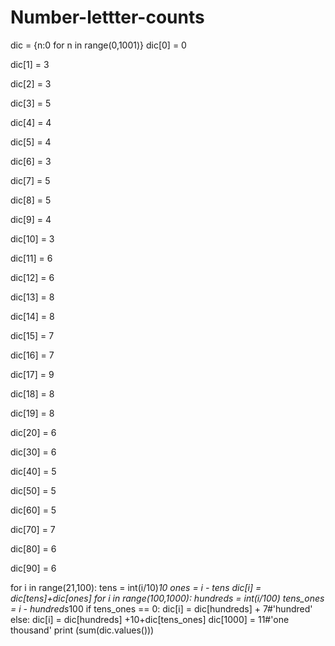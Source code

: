 # Number-lettter-counts


dic = {n:0 for n in range(0,1001)}
dic[0] = 0

dic[1] = 3

dic[2] = 3

dic[3] = 5

dic[4] = 4

dic[5] = 4

dic[6] = 3

dic[7] = 5

dic[8] = 5

dic[9] = 4

dic[10] = 3

dic[11] = 6

dic[12] = 6

dic[13] = 8

dic[14] = 8

dic[15] = 7

dic[16] = 7

dic[17] = 9

dic[18] = 8

dic[19] = 8

dic[20] = 6

dic[30] = 6

dic[40] = 5

dic[50] = 5

dic[60] = 5

dic[70] = 7

dic[80] = 6

dic[90] = 6

for i in range(21,100):
	tens = int(i/10)*10
	ones = i - tens
	dic[i]  = dic[tens]+dic[ones]
for i in range(100,1000):
	hundreds = int(i/100)
	tens_ones = i - hundreds*100
	if tens_ones == 0:
		dic[i] = dic[hundreds] + 7#'hundred'
	else:
		dic[i] = dic[hundreds] +10+dic[tens_ones]
dic[1000] = 11#'one thousand'
print (sum(dic.values()))

